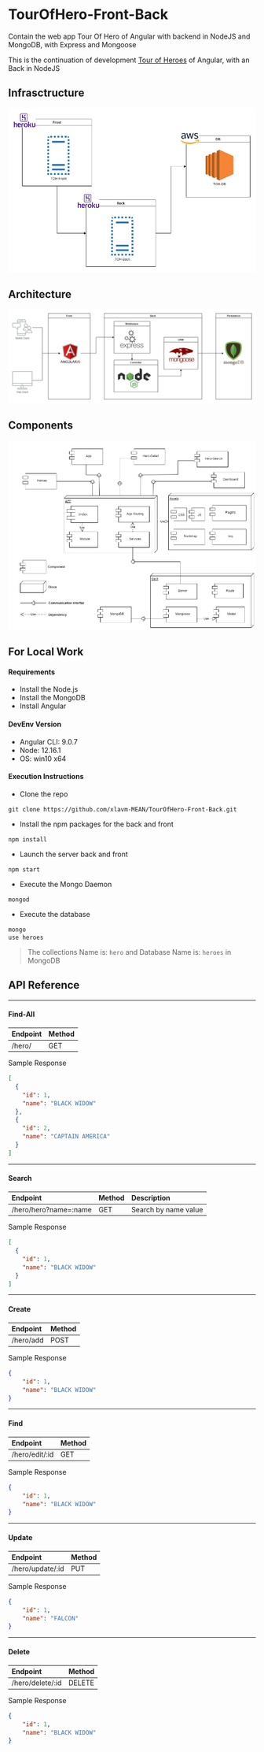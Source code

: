 # TourOfHero-Front-Back 
Contain the web app Tour Of Hero of Angular with backend in NodeJS and MongoDB, with Express and Mongoose

This is the continuation of development [Tour of Heroes](https://github.com/xlavm/Angular-TourOfHeroes) of Angular, with an Back in NodeJS

## Infrasctructure

![Infrastructure](screenshots/Infrastructure.jpg)

## Architecture

![Architecture](screenshots/Architecture.jpg)

## Components

![Components](screenshots/Components.jpg)



## For Local Work

#### Requirements

* Install the Node.js
* Install the MongoDB
* Install Angular

#### DevEnv Version

* Angular CLI: 9.0.7
* Node: 12.16.1
* OS: win10 x64

#### Execution Instructions

* Clone the repo
```
git clone https://github.com/xlavm-MEAN/TourOfHero-Front-Back.git
```
* Install the npm packages for the back and front  
```
npm install
```
* Launch the server back and front 
```
npm start
```
* Execute the Mongo Daemon 
```
mongod
```
* Execute the database
```
mongo
use heroes
```
>The collections Name is: `hero` and Database Name is: `heroes` in MongoDB


## API Reference

---
#### Find-All
|Endpoint|Method|
|:--|:--|
|/hero/|GET|

Sample Response
```json
[
  {
    "id": 1,
    "name": "BLACK WIDOW"
  },
  {
    "id": 2,
    "name": "CAPTAIN AMERICA"
  }
]
```
---
#### Search
|Endpoint|Method|Description|
|:--|:--|:--|
|/hero/hero?name=:name|GET|Search by name value|

Sample Response
```json
[
  {
    "id": 1,
    "name": "BLACK WIDOW"
  }
]
```
---
#### Create
|Endpoint|Method|
|:--|:--|
|/hero/add|POST|

Sample Response
```json
{
    "id": 1,
    "name": "BLACK WIDOW"
}
```
---
#### Find
|Endpoint|Method|
|:--|:--|
|/hero/edit/:id|GET|

Sample Response
```json
{
    "id": 1,
    "name": "BLACK WIDOW"
}
```
---
#### Update
|Endpoint|Method|
|:--|:--|
|/hero/update/:id|PUT|

Sample Response
```json
{
    "id": 1,
    "name": "FALCON"
}
```
---
#### Delete
|Endpoint|Method|
|:--|:--|
|/hero/delete/:id|DELETE|

Sample Response
```json
{
    "id": 1,
    "name": "BLACK WIDOW"
}
```

